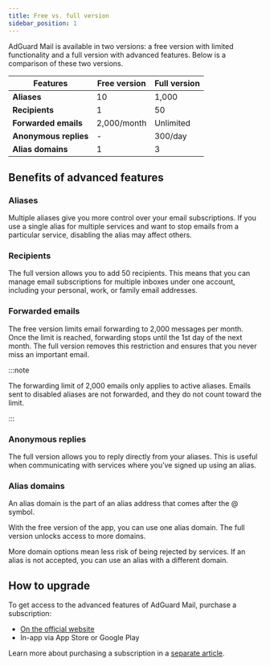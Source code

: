 ```yaml
---
title: Free vs. full version
sidebar_position: 1
---
```


AdGuard Mail is available in two versions: a free version with limited functionality and a full version with advanced features. Below is a comparison of these two versions.

| **Features** | **Free version** | **Full version** |
|-------------|-------------|-------------|
| **Aliases**  | 10  | 1,000  |
| **Recipients**  | 1  | 50  |
| **Forwarded emails**  | 2,000/month  | Unlimited |
| **Anonymous replies**  | - | 300/day |
| **Alias domains**  | 1  | 3  |

## Benefits of advanced features

### Aliases

Multiple aliases give you more control over your email subscriptions. If you use a single alias for multiple services and want to stop emails from a particular service, disabling the alias may affect others.

### Recipients

The full version allows you to add 50 recipients. This means that you can manage email subscriptions for multiple inboxes under one account, including your personal, work, or family email addresses.

### Forwarded emails

The free version limits email forwarding to 2,000 messages per month. Once the limit is reached, forwarding stops until the 1st day of the next month. The full version removes this restriction and ensures that you never miss an important email.

:::note

The forwarding limit of 2,000 emails only applies to active aliases. Emails sent to disabled aliases are not forwarded, and they do not count toward the limit.

:::

### Anonymous replies

The full version allows you to reply directly from your aliases. This is useful when communicating with services where you’ve signed up using an alias.

### Alias domains

An alias domain is the part of an alias address that comes after the @ symbol.

With the free version of the app, you can use one alias domain. The full version unlocks access to more domains.

More domain options mean less risk of being rejected by services. If an alias is not accepted, you can use an alias with a different domain.

## How to upgrade

To get access to the advanced features of AdGuard Mail, purchase a subscription:

- [On the official website](https://adguard-mail.com/license.html)
- In-app via App Store or Google Play

Learn more about purchasing a subscription in a [separate article](/subscription/purchase).
